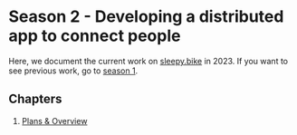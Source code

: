 # Season 2 - Developing a distributed app to connect people

Here, we document the current work on [sleepy.bike](https://sleepy.bike) in 2023. If you want to see previous work, go to [season 1](../season-1/).

## Chapters

1. [Plans & Overview](overview.md)
